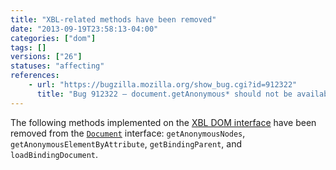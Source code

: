 ```yaml
---
title: "XBL-related methods have been removed"
date: "2013-09-19T23:58:13-04:00"
categories: ["dom"]
tags: []
versions: ["26"]
statuses: "affecting"
references:
    - url: "https://bugzilla.mozilla.org/show_bug.cgi?id=912322"
      title: "Bug 912322 – document.getAnonymous* should not be available to web content"
---
```

The following methods implemented on the [XBL DOM interface](https://developer.mozilla.org/docs/XBL/XBL_1.0_Reference/DOM_Interfaces) have been removed from the [`Document`](https://developer.mozilla.org/docs/Web/API/Document) interface: `getAnonymousNodes`, `getAnonymousElementByAttribute`, `getBindingParent`, and `loadBindingDocument`.
